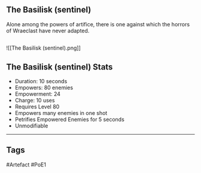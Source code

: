 ## The Basilisk (sentinel)
Alone among the powers of artifice, there is one against
which the horrors of Wraeclast have never adapted.
##
![[The Basilisk (sentinel).png]]
## The Basilisk (sentinel) Stats
- Duration: 10 seconds
- Empowers: 80 enemies
- Empowerment: 24
- Charge: 10 uses
- Requires Level 80
- Empowers many enemies in one shot
- Petrifies Empowered Enemies for 5 seconds
- Unmodifiable


---
## Tags
#Artefact
#PoE1